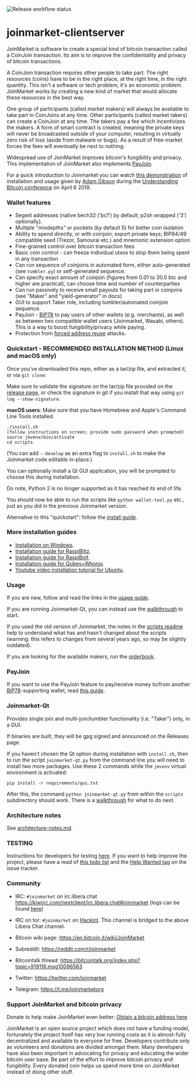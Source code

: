 ![Release workflow status](https://github.com/JoinMarket-Org/joinmarket-clientserver/actions/workflows/unittests.yml/badge.svg)

# joinmarket-clientserver

JoinMarket is software to create a special kind of bitcoin transaction called a CoinJoin transaction. Its aim is to improve the confidentiality and privacy of bitcoin transactions.

A CoinJoin transaction requires other people to take part. The right resources (coins) have to be in the right place, at the right time, in the right quantity. This isn't a software or tech problem, it's an economic problem. JoinMarket works by creating a new kind of market that would allocate these resources in the best way.

One group of participants (called market makers) will always be available to take part in CoinJoins at any time. Other participants (called market takers) can create a CoinJoin at any time. The takers pay a fee which incentivizes the makers. A form of smart contract is created, meaning the private keys will never be broadcasted outside of your computer, resulting in virtually zero risk of loss (aside from malware or bugs). As a result of free-market forces the fees will eventually be next to nothing.

Widespread use of JoinMarket improves bitcoin's fungibility and privacy. This implementation of JoinMarket also implements [PayJoin](https://en.bitcoin.it/wiki/PayJoin).

For a quick introduction to Joinmarket you can watch [this demonstration](https://youtu.be/hwmvZVQ4C4M) of installation and usage given by [Adam Gibson](https://github.com/AdamISZ) during the [Understanding Bitcoin conference](https://understandingbtc.com/) on April 6 2019.

### Wallet features

* Segwit addresses (native bech32 ('bc1') by default; p2sh wrapped ('3') optionally).
* Multiple "mixdepths" or pockets (by default 5) for better coin isolation
* Ability to spend directly, or with coinjoin; export private keys; BIP84/49 compatible seed (Trezor, Samourai etc.) and mnemonic extension option
* Fine-grained control over bitcoin transaction fees
* Basic coin control - can freeze individual utxos to stop them being spent in any transaction
* Can run sequence of coinjoins in automated form, either auto-generated (see `tumbler.py`) or self-generated sequence.
* Can specify exact amount of coinjoin (figures from 0.01 to 30.0 btc and higher are practical), can choose time and number of counterparties
* Can run passively to receive small payouts for taking part in coinjoins (see "Maker" and "yield-generator" in docs)
* GUI to support Taker role, including tumbler/automated coinjoin sequence.
* PayJoin - [BIP78](https://github.com/bitcoin/bips/blob/master/bip-0078.mediawiki) to pay users of other wallets (e.g. merchants), as well as between two compatible wallet users (Joinmarket, Wasabi, others). This is a way to boost fungibility/privacy while paying.
* Protection from [forced address reuse](https://en.bitcoin.it/wiki/Privacy#Forced_address_reuse) attacks.

### Quickstart - RECOMMENDED INSTALLATION METHOD (Linux and macOS only)

Once you've downloaded this repo, either as a tar/zip file, and extracted it, or via `git clone`:

Make sure to validate the signature on the tar/zip file provided on the [release page](https://github.com/Joinmarket-Org/joinmarket-clientserver/releases),
or check the signature in git if you install that way using `git log --show-signature`.

**macOS users**: Make sure that you have Homebrew and Apple's Command Line Tools installed.

    ./install.sh
    (follow instructions on screen; provide sudo password when prompted)
    source jmvenv/bin/activate
    cd scripts

(You can add `--develop` as an extra flag to `install.sh` to make the Joinmarket code editable in-place.)

You can optionally install a Qt GUI application, you will be prompted to choose this during installation.

Do note, Python 2 is no longer supported as it has reached its end of life.

You should now be able to run the scripts like `python wallet-tool.py` etc., just as you did in the previous Joinmarket version.

Alternative to this "quickstart": follow the [install guide](docs/INSTALL.md).

### More installation guides

* [Installation on Windows](docs/INSTALL.md#installation-on-windows).
* [Installation guide for RaspiBlitz](https://github.com/openoms/bitcoin-tutorials/blob/master/joinmarket/README.md).
* [Installation guide for RaspiBolt](https://github.com/kristapsk/raspibolt-extras/blob/master/joinmarket.md).
* [Installation guide for Qubes+Whonix](https://github.com/qubenix/qubes-whonix-bitcoin/blob/master/1_joinmarket.md).
* [Youtube video installation tutorial for Ubuntu](https://www.youtube.com/watch?v=zTCC86IUzWo).

### Usage

If you are new, follow and read the links in the [usage guide](docs/USAGE.md).

If you are running Joinmarket-Qt, you can instead use the [walkthrough](docs/JOINMARKET-QT-GUIDE.md) to start.

If you used the old version of Joinmarket, the notes in the [scripts readme](scripts/README.md) help to understand what has and hasn't changed about the scripts (warning: this refers to changes from several years ago, so may be slightly outdated).

If you are looking for the available makers, run the [orderbook](docs/orderbook.md).

### PayJoin

If you want to use the PayJoin feature to pay/receive money to/from another [BIP78]((https://github.com/bitcoin/bips/blob/master/bip-0078.mediawiki))-supporting wallet, read [this guide](docs/PAYJOIN.md).

### Joinmarket-Qt

Provides single join and multi-join/tumbler functionality (i.e. "Taker") only, in a GUI.

If binaries are built, they will be gpg signed and announced on the Releases page.

If you haven't chosen the Qt option during installation with `install.sh`, then to run the script `joinmarket-qt.py` from the command line you will need to install two more packages.  Use these 2 commands while the `jmvenv` virtual environment is activated:

```
pip install -r requirements/gui.txt
```
After this, the command `python joinmarket-qt.py` from within the `scripts` subdirectory should work.
There is a [walkthrough](docs/JOINMARKET-QT-GUIDE.md) for what to do next.

### Architecture notes

See [architecture-notes.md](docs/architecture-notes.md).

### TESTING

Instructions for developers for testing [here](docs/TESTING.md). If you want to help improve the project, please have a read of [this todo list](docs/TODO.md) and the [Help Wanted tag](https://github.com/JoinMarket-Org/joinmarket-clientserver/issues?q=is%3Aissue+is%3Aopen+label%3A%22help+wanted%22) on the issue tracker.

### Community

+ IRC: `#joinmarket` on irc.libera.chat https://kiwiirc.com/nextclient/irc.libera.chat#joinmarket (logs can be found [here](http://gnusha.org/joinmarket/))

+ IRC on tor: `#joinmarket` on [Hackint](https://www.hackint.org/). This channel is bridged to the above Libera Chat channel.

+ Bitcoin wiki page: https://en.bitcoin.it/wiki/JoinMarket

+ Subreddit: https://reddit.com/r/joinmarket

+ Bitcointalk thread: https://bitcointalk.org/index.php?topic=919116.msg10096563

+ Twitter: https://twitter.com/joinmarket

+ Telegram: https://t.me/joinmarketorg

### Support JoinMarket and bitcoin privacy

Donate to help make JoinMarket even better: [Obtain a bitcoin address here](https://bitcoinprivacy.me/joinmarket-donations)

JoinMarket is an open source project which does not have a funding model, fortunately the project itself has very low running costs as it is almost-fully decentralized and available to everyone for free. Developers contribute only as volunteers and donations are divided amongst them. Many developers have also been important in advocating for privacy and educating the wider bitcoin user base. Be part of the effort to improve bitcoin privacy and fungibility. Every donated coin helps us spend more time on JoinMarket instead of doing other stuff.

